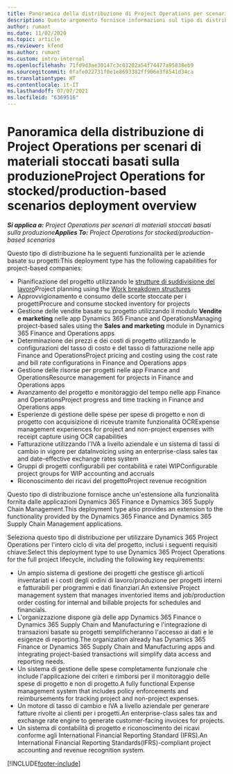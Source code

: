 ```yaml
---
title: Panoramica della distribuzione di Project Operations per scenari di materiali stoccati basati sulla produzione
description: Questo argomento fornisce informazioni sul tipo di distribuzione, Project Operations per scenari di materiali stoccati basati sulla produzione.
author: rumant
ms.date: 11/02/2020
ms.topic: article
ms.reviewer: kfend
ms.author: rumant
ms.custom: intro-internal
ms.openlocfilehash: 71fd9d3ae30147c3c03202a54f74477a95838eb9
ms.sourcegitcommit: 0fafe022731f0e1e8693382ff906e3f8541d34ca
ms.translationtype: HT
ms.contentlocale: it-IT
ms.lasthandoff: 07/07/2021
ms.locfileid: "6369516"
---
```

# <a name="project-operations-for-stockedproduction-based-scenarios-deployment-overview"></a><span data-ttu-id="dea0b-103">Panoramica della distribuzione di Project Operations per scenari di materiali stoccati basati sulla produzione</span><span class="sxs-lookup"><span data-stu-id="dea0b-103">Project Operations for stocked/production-based scenarios deployment overview</span></span>

<span data-ttu-id="dea0b-104">_**Si applica a:** Project Operations per scenari di materiali stoccati basati sulla produzione_</span><span class="sxs-lookup"><span data-stu-id="dea0b-104">_**Applies To:** Project Operations for stocked/production-based scenarios_</span></span>


<span data-ttu-id="dea0b-105">Questo tipo di distribuzione ha le seguenti funzionalità per le aziende basate su progetti:</span><span class="sxs-lookup"><span data-stu-id="dea0b-105">This deployment type has the following capabilities for project-based companies:</span></span>

- <span data-ttu-id="dea0b-106">Pianificazione del progetto utilizzando le [strutture di suddivisione del lavoro](work-breakdown-structures.md)</span><span class="sxs-lookup"><span data-stu-id="dea0b-106">Project planning using the [Work breakdown structures](work-breakdown-structures.md)</span></span>
- <span data-ttu-id="dea0b-107">Approvvigionamento e consumo delle scorte stoccate per i progetti</span><span class="sxs-lookup"><span data-stu-id="dea0b-107">Procure and consume stocked inventory for projects</span></span>
- <span data-ttu-id="dea0b-108">Gestione delle vendite basate su progetto utilizzando il modulo **Vendite e marketing** nelle app Dynamics 365 Finance and Operations</span><span class="sxs-lookup"><span data-stu-id="dea0b-108">Managing project-based sales using the **Sales and marketing** module in Dynamics 365 Finance and Operations apps</span></span>
- <span data-ttu-id="dea0b-109">Determinazione dei prezzi e dei costi di progetto utilizzando le configurazioni del tasso di costo e del tasso di fatturazione nelle app Finance and Operations</span><span class="sxs-lookup"><span data-stu-id="dea0b-109">Project pricing and costing using the cost rate and bill rate configurations in Finance and Operations apps</span></span>
- <span data-ttu-id="dea0b-110">Gestione delle risorse per progetti nelle app Finance and Operations</span><span class="sxs-lookup"><span data-stu-id="dea0b-110">Resource management for projects in Finance and Operations apps</span></span>
- <span data-ttu-id="dea0b-111">Avanzamento del progetto e monitoraggio del tempo nelle app Finance and Operations</span><span class="sxs-lookup"><span data-stu-id="dea0b-111">Project progress and time tracking in Finance and Operations apps</span></span>
- <span data-ttu-id="dea0b-112">Esperienze di gestione delle spese per spese di progetto e non di progetto con acquisizione di ricevute tramite funzionalità OCR</span><span class="sxs-lookup"><span data-stu-id="dea0b-112">Expense management experiences for project and non-project expenses with receipt capture using OCR capabilities</span></span>
- <span data-ttu-id="dea0b-113">Fatturazione utilizzando l'IVA a livello aziendale e un sistema di tassi di cambio in vigore per data</span><span class="sxs-lookup"><span data-stu-id="dea0b-113">Invoicing using an enterprise-class sales tax and date-effective exchange rates system</span></span>
- <span data-ttu-id="dea0b-114">Gruppi di progetti configurabili per contabilità e ratei WIP</span><span class="sxs-lookup"><span data-stu-id="dea0b-114">Configurable project groups for WIP accounting and accruals</span></span>
- <span data-ttu-id="dea0b-115">Riconoscimento dei ricavi del progetto</span><span class="sxs-lookup"><span data-stu-id="dea0b-115">Project revenue recognition</span></span>

<span data-ttu-id="dea0b-116">Questo tipo di distribuzione fornisce anche un'estensione alla funzionalità fornita dalle applicazioni Dynamics 365 Finance e Dynamics 365 Supply Chain Management.</span><span class="sxs-lookup"><span data-stu-id="dea0b-116">This deployment type also provides an extension to the functionality provided by the Dynamics 365 Finance and Dynamics 365 Supply Chain Management applications.</span></span>

<span data-ttu-id="dea0b-117">Seleziona questo tipo di distribuzione per utilizzare Dynamics 365 Project Operations per l'intero ciclo di vita del progetto, inclusi i seguenti requisiti chiave:</span><span class="sxs-lookup"><span data-stu-id="dea0b-117">Select this deployment type to use Dynamics 365 Project Operations for the full project lifecycle, including the following key requirements:</span></span>

- <span data-ttu-id="dea0b-118">Un ampio sistema di gestione dei progetti che gestisce gli articoli inventariati e i costi degli ordini di lavoro/produzione per progetti interni e fatturabili per programmi e dati finanziari.</span><span class="sxs-lookup"><span data-stu-id="dea0b-118">An extensive Project management system that manages inventoried items and job/production order costing for internal and billable projects for schedules and financials.</span></span>
- <span data-ttu-id="dea0b-119">L'organizzazione dispone già delle app Dynamics 365 Finance o Dynamics 365 Supply Chain and Manufacturing e l'integrazione di transazioni basate su progetti semplificheranno l'accesso ai dati e le esigenze di reporting.</span><span class="sxs-lookup"><span data-stu-id="dea0b-119">The organization already has Dynamics 365 Finance or Dynamics 365 Supply Chain and Manufacturing apps and integrating project-based transactions will simplify data access and reporting needs.</span></span>
- <span data-ttu-id="dea0b-120">Un sistema di gestione delle spese completamente funzionale che include l'applicazione dei criteri e rimborsi per il monitoraggio delle spese di progetto e non di progetto.</span><span class="sxs-lookup"><span data-stu-id="dea0b-120">A fully functional Expense management system that includes policy enforcements and reimbursements for tracking project and non-project expenses.</span></span>
- <span data-ttu-id="dea0b-121">Un motore di tasso di cambio e IVA a livello aziendale per generare fatture rivolte ai clienti per i progetti.</span><span class="sxs-lookup"><span data-stu-id="dea0b-121">An enterprise-class sales tax and exchange rate engine to generate customer-facing invoices for projects.</span></span>
- <span data-ttu-id="dea0b-122">Un sistema di contabilità di progetto e riconoscimento dei ricavi conforme agli International Financial Reporting Standard (IFRS).</span><span class="sxs-lookup"><span data-stu-id="dea0b-122">An International Financial Reporting Standards(IFRS)-compliant project accounting and revenue recognition system.</span></span>



[!INCLUDE[footer-include](../includes/footer-banner.md)]
